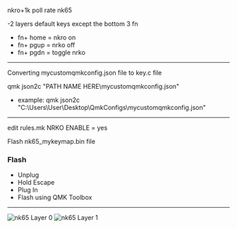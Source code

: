 nkro+1k poll rate nk65

-2 layers default keys except the bottom 3 fn
- fn+ home = nkro on 
- fn+ pgup = nrko off
- fn+ pgdn = toggle nrko
- -----------------------------------
Converting mycustomqmkconfig.json file to  key.c file 

qmk json2c "PATH NAME HERE\mycustomqmkconfig.json"    

- example: qmk json2c "C:\Users\User\Desktop\QmkConfigs\mycustomqmkconfig.json"
---------------------------------------------------------------------------

edit rules.mk 
NRKO ENABLE = yes

Flash nk65_mykeymap.bin file


### Flash ###

- Unplug
- Hold Escape
- Plug In
- Flash using QMK Toolbox
- --------------------------------------------------------------------------

![nk65 Layer 0](https://user-images.githubusercontent.com/88870880/131321854-5c254026-f7b4-454e-b3e2-e3a65013a526.PNG)
![nk65 Layer 1](https://user-images.githubusercontent.com/88870880/131321852-38d2ecdc-a623-48af-b268-fbb4b0fa4acf.PNG)


